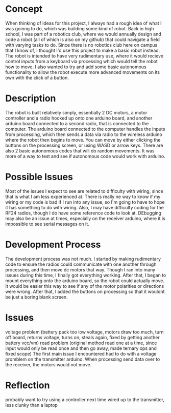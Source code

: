 # Concept
 When thinking of ideas for this project, I always had a rough idea of what I was goinng to do, which was building some kind of robot. Back in high school, I was part of a
 robotics club, where we would annually design and code a robot (all of which is also on my github) that could navigate a field with varying tasks to do. Since there is no 
 robotics club here on campus that I know of, I thought I'd use this project to make a basic robot instead. The robot is intended to have very rudimentary use, where it would 
 recieve control inputs from a keyboard via processing which would tell the robot how to move. I also wanted to try and add some basic autonomous functionality to allow the robot
 execute more advanced movements on its own with the click of a button.
 
# Description
The robot is built relatively simply, essentially 2 DC motors, a motor controller and a radio hooked up onto one arduino board, and another arduino board connected to a second 
radio, that is connected to the computer. The arduino board connected to the computer handles the inputs from processing, which then sends a data via radio to the wireless arduino
where the robot then begins to move. You can move by either clicking the buttons on the processing screen, or using WASD or arrow keys. There are also 2 basic autonomous codes 
that will do random movements. It was more of a way to test and see if autonomous code would work with arduino.

# Possible Issues
Most of the issues I expect to see are related to difficulty with wiring, since that is what I am less experienced at. There is really ne way to know if my wiring or my code is 
bad if I run into any issue, so I'm going to have to hope it has something to do with wiring. Also, I may have difficulty coding for the RF24 radios, though I do have some 
reference code to look at. DEbugging may also be an issue at times, especially on the receiver arduino, where it is impossible to see serial messages on it.

# Development Process
The development process was not much. I started by making rudimentary code to ensure the radios could communicate with one another through processing, and then move dc motors that 
way. Though I ran into many issues during this time, I finally got everything working. After that, I began to mount everything onto the arduino board, so the robot could actually 
move. It would be easier this way to see if any of the motor polarities or directions were wrong. After that, I added the buttons on processing so that it wouldnt be just a boring 
blank screen.

# Issues
voltage problem (battery pack too low voltage, motors draw too much, turn off board, returns voltage, turns on, steals again, fixed by getting another battery vcc/vm)
read problem (original method read one at a time, since input would only be read once and then go away, made ternary ops and fixed scope)
The first main issue I encountered had to do with a voltage promblem on the transmitter arduino. When processing send data over to the receiver, the motors would not move. 

# Reflection
probably want to try using a controller next time wired up to the transmitter, less clunky than a laptop
